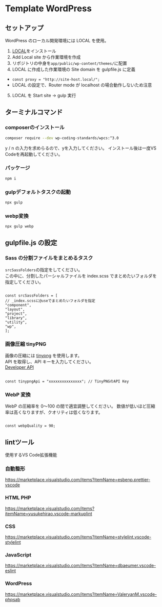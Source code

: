 # Template WordPress

## セットアップ

WordPress のローカル開発環境には LOCAL を使用。

1. [LOCAL](https://localwp.com/)をインストール
2. Add Local site から作業環境を作成
3. リポジトリの中身を`app/public/wp-content/themes/`に配置
4. LOCAL に作成した作業環境の Site domain を gulpfile.js に定義

- `const proxy = "http://site-host.local/";`
- LOCAL の設定で、Router mode が localhost の場合動作しないため注意

5. LOCAL を Start site -> gulp 実行

## ターミナルコマンド

### composerのインストール

```sh
composer require --dev wp-coding-standards/wpcs:^3.0
```

y / n の入力を求めらるので、yを入力してください。
インストール後は一度VS Codeを再起動してください。

### パッケージ

```sh
npm i
```

### gulpデフォルトタスクの起動

```sh
npx gulp
```

### webp変換

```sh
npx gulp webp
```

## gulpfile.js の設定

### Sass の分割ファイルをまとめるタスク

`srcSassFolders`の指定をしてください。<br>
この中に、分割したパーシャルファイルを index.scss でまとめたいフォルダを指定してください。

```

const srcSassFolders = [
// _index.scssに@useでまとめたいフォルダを指定
"component",
"layout",
"project",
"library",
"utility",
"wp",
];

```

### 画像圧縮 tinyPNG

画像の圧縮には [tinypng](https://tinypng.com/) を使用します。<br>
API を取得し、API キーを入力してください。<br>
[Developer API](https://tinypng.com/developers)

```

const tinypngApi = "xxxxxxxxxxxxxxx"; // TinyPNGのAPI Key

```

### WebP 変換

WebP の圧縮率を 0〜100 の間で適宜調整してください。
数値が低いほど圧縮率は高くなりますが、クオリティは低くなります。

```

const webpQuality = 90;

```

## lintツール

使用するVS Code拡張機能

### 自動整形

https://marketplace.visualstudio.com/items?itemName=esbenp.prettier-vscode

### HTML PHP

https://marketplace.visualstudio.com/items?itemName=yusukehirao.vscode-markuplint

### CSS

https://marketplace.visualstudio.com/items?itemName=stylelint.vscode-stylelint

### JavaScript

https://marketplace.visualstudio.com/items?itemName=dbaeumer.vscode-eslint

### WordPress

https://marketplace.visualstudio.com/items?itemName=ValeryanM.vscode-phpsab
